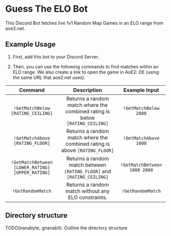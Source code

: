 # Guess The ELO Bot

This Discord Bot fetches live 1v1 Random Map Games in an ELO range from aoe2.net.


## Example Usage

1. First, add this bot to your Discord Server.

2. Then, you can use the following commands to find matches within an ELO range. We also create a link to open the game in AoE2: DE (using the same URL that aoe2.net uses).

| Command                         | Description                                                                  | Example Input     |
|:-------------------------------:|:----------------------------------------------------------------------------:|:-----------:|
|`!GetMatchBelow [RATING_CEILING]`| Returns a random match where the combined rating is below `[RATING_CEILING]` | `!GetMatchBelow 2000` |
|`!GetMatchAbove [RATING_FLOOR]`  | Returns a random match where the combined rating is above `[RATING_FLOOR]`   | `!GetMatchAbove 1000` |
|`!GetMatchBetween [LOWER_RATING] [UPPER_RATING]` | Returns a random match between `[RATING_FLOOR]` and `[RATING_CEILING]` | `!GetMatchBetween 1000 2000` |
|`!GetRandomMatch`                | Returns a random match without any ELO constraints. | `!GetRandomMatch` |


## Directory structure

TODO(nanabyte, gnanabit): Outline the directory structure
